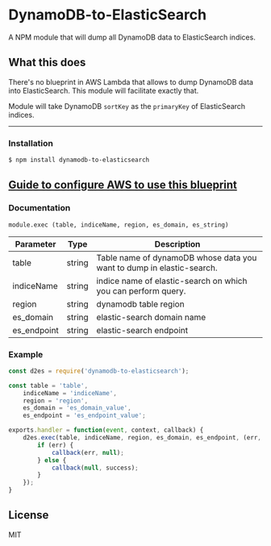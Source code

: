 # DynamoDB-to-ElasticSearch

A NPM module that will dump all DynamoDB data to ElasticSearch indices.

## What this does

There's no blueprint in AWS Lambda that allows to dump DynamoDB data into ElasticSearch. This module will facilitate exactly that.

Module will take DynamoDB `sortKey` as the `primaryKey` of ElasticSearch indices.

---

### Installation

```sh
$ npm install dynamodb-to-elasticsearch
```

## [Guide to configure AWS to use this blueprint](https://aws.amazon.com/blogs/compute/indexing-amazon-dynamodb-content-with-amazon-elasticsearch-service-using-aws-lambda)

### Documentation

`module.exec (table, indiceName, region, es_domain, es_string)`

| Parameter | Type | Description
| ------ | ------ | ------ |
| table | string | Table name of dynamoDB whose data you want to dump in elastic-search.
| indiceName | string | indice name of elastic-search on which you can perform query.
| region | string | dynamodb table region
| es_domain | string | elastic-search domain name
| es_endpoint | string | elastic-search endpoint

### Example

```javascript
const d2es = require('dynamodb-to-elasticsearch');

const table = 'table',
	indiceName = 'indiceName',
	region = 'region',
	es_domain = 'es_domain_value',
	es_endpoint = 'es_endpoint_value';

exports.handler = function(event, context, callback) {
	d2es.exec(table, indiceName, region, es_domain, es_endpoint, (err, success) => {
		if (err) {
			callback(err, null);
		} else {
			callback(null, success);
		}
	});
}

```

License
----
MIT
